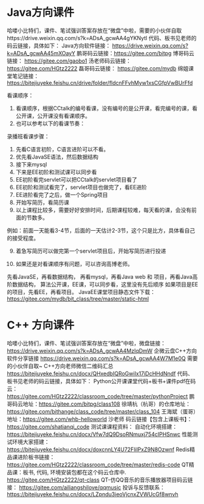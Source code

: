 # Java方向课件

哈喽小比特们，课件、笔试强训答案存放在“微盘”中啦，需要的小伙伴自取https://drive.weixin.qq.com/s?k=ADsA_gcwAA4gYKNytl
代码、板书见老师的码云链接，具体如下：
Java方向软件链接：
https://drive.weixin.qq.com/s?k=ADsA_gcwAA45mXOayY
鹏哥码云链接：https://gitee.com/bitpg
博哥码云链接：
https://gitee.com/gaobo1
汤老师码云链接：
https://gitee.com/HGtz2222
磊哥码云链接：
https://gitee.com/mydb
绵姐课堂笔记链接：
https://bitejiuyeke.feishu.cn/drive/folder/fldcnFFvhMyw1xsCGfpVwBUrFfd

看课顺序：

1. 看课顺序，根据CCtalk的编号看课，没有编号的是公开课，看完编号的课，看公开课，公开课没有看课顺序。
2. 也可以参考以下的看课节奏：

录播班看课步骤：

1. 先看C语言初阶，C语言进阶可以不看。
2. 优先看JavaSE语法，然后数据结构
3. 接下来mysql
4. 下来是EE初阶和测试课可以同步看
5. EE初阶看完servlet可以把CCtalk的servlet项目看了 
6. EE初阶和测试看完了，servlet项目也做完了，看EE进阶
7. EE进阶看完了之后，做一个Spring项目
8. 开始写简历，看简历课
9. 以上课程比较多，需要好好安排时间，后期课程较难，每天看的课，会没有前面的节数多。

例如：前面一天能看3-4节，后面的一天估计2-3节，这个只是比方，具体看自己的接受程度。

9. 着急写简历可以做完第一个servlet项目后，开始写简历进行投递

10. 如果还是对看课顺序有问题，可以咨询高博老师。

    

先看JavaSE，再看数据结构，
	再看mysql，再看Java web 和 项目，再看Java高阶数据结构，
	算法公开课，EE课，可以同步看，这里没有先后顺序
	如果项目是EE的项目，先看EE，再看项目。
	JavaEE课堂项目静态文件下载：https://gitee.com/mydb/bit_class/tree/master/static-html



# C++ 方向课件

哈喽小比特们，课件、笔试强训答案存放在“微盘”中啦，微盘链接：https://drive.weixin.qq.com/s?k=ADsA_gcwAA4MzIqDmW
企微云盘C++方向软件分享链接
https://drive.weixin.qq.com/s?k=ADsA_gcwAA4W7M1e0Q
需要的小伙伴自取~
C++方向老师微信二维码汇总
https://bitejiuyeke.feishu.cn/docx/QHxedbIQRoGwiIx17iDcHHdNndf
代码、板书见老师的码云链接，具体如下：
Python公开课课堂代码+板书+课件pdf在码云：https://gitee.com/HGtz2222/classroom_code/tree/master/pythonProject
鹏哥码云地址：https://gitee.com/bitpg/class108
徐靖杭（杭哥）的仓库地址：https://gitee.com/bithange/class_code/tree/master/class_104
王海斌（蛋哥）地址：https://gitee.com/whb-helloworld
沙老师 码云链接【包含上课板书】：
https://gitee.com/shatianqi_code
测试课课程资料：
自动化环境搭建：https://bitejiuyeke.feishu.cn/docx/Vfw7dQ9DsoRNmuxj754cIPHSnwc
性能测试环境大家搭建：https://bitejiuyeke.feishu.cn/docx/doxcnnLY4U72FlilPxZ9N8Ozwnf
Redis精品课进阶板书链接：
https://gitee.com/HGtz2222/classroom_code/tree/master/redis-code
QT精品课：板书,  代码, 环境安装包都在这个码云仓库中. 
https://gitee.com/HGtz2222/qt-class
QT-仿QQ音乐的音乐播放器项目码云链接：
https://gitee.com/ailiangshilove/qqmusic
投诉与反馈联系：https://bitejiuyeke.feishu.cn/docx/LZpndu3ieoVjcnxZVWUcGf8wnvh
